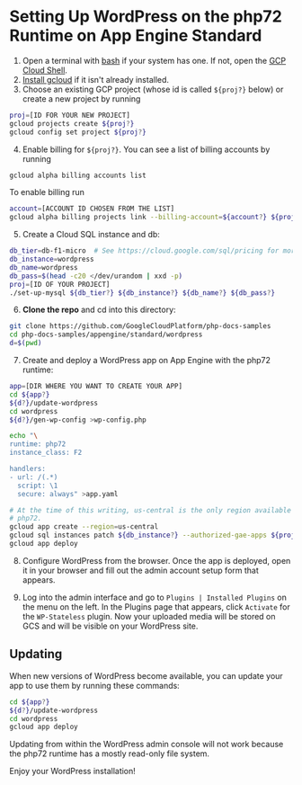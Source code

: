 # Setting Up WordPress on the php72 Runtime on App Engine Standard

1. Open a terminal with [bash][bash] if your system has one. If not, open the [GCP Cloud Shell][cloudshell].
2. [Install gcloud][install-gcloud] if it isn't already installed.
3. Choose an existing GCP project (whose id is called `${proj?}` below) or create a new project by running
```sh
proj=[ID FOR YOUR NEW PROJECT]
gcloud projects create ${proj?}
gcloud config set project ${proj?}
```
4. Enable billing for `${proj?}`. You can see a list of billing accounts by running
```sh
gcloud alpha billing accounts list
```
To enable billing run
```sh
account=[ACCOUNT ID CHOSEN FROM THE LIST]
gcloud alpha billing projects link --billing-account=${account?} ${proj?}
```

5. Create a Cloud SQL instance and db:
```sh
db_tier=db-f1-micro  # See https://cloud.google.com/sql/pricing for more choices
db_instance=wordpress
db_name=wordpress
db_pass=$(head -c20 </dev/urandom | xxd -p)
proj=[ID OF YOUR PROJECT]
./set-up-mysql ${db_tier?} ${db_instance?} ${db_name?} ${db_pass?}
```

6. **Clone the repo** and cd into this directory:
```sh
git clone https://github.com/GoogleCloudPlatform/php-docs-samples
cd php-docs-samples/appengine/standard/wordpress
d=$(pwd)
```

7. Create and deploy a WordPress app on App Engine with the php72 runtime:
```sh
app=[DIR WHERE YOU WANT TO CREATE YOUR APP]
cd ${app?}
${d?}/update-wordpress
cd wordpress
${d?}/gen-wp-config >wp-config.php

echo "\
runtime: php72
instance_class: F2

handlers:
- url: /(.*)
  script: \1
  secure: always" >app.yaml

# At the time of this writing, us-central is the only region available for
# php72.
gcloud app create --region=us-central
gcloud sql instances patch ${db_instance?} --authorized-gae-apps ${proj?}
gcloud app deploy
```

8. Configure WordPress from the browser.
Once the app is deployed, open it in your browser and fill out the admin
account setup form that appears.

9. Log into the admin interface and go to `Plugins | Installed
Plugins` on the menu on the left. In the Plugins page that appears, click
`Activate` for the `WP-Stateless` plugin. Now your uploaded media will be stored on
GCS and will be visible on your WordPress site.

## Updating
When new versions of WordPress become available, you can update your app to use them
by running these commands:
```sh
cd ${app?}
${d?}/update-wordpress
cd wordpress
gcloud app deploy
```
Updating from within the WordPress admin console will not work because the php72
runtime has a mostly read-only file system.

Enjoy your WordPress installation!

[bash]: https://www.gnu.org/software/bash/
[cloudshell]: https://cloud.google.com/shell/docs/quickstart
[create-project]: https://cloud.google.com/resource-manager/docs/creating-managing-projects
[enable-billing]: https://cloud.google.com/billing/docs/how-to/modify-project
[install-gcloud]: https://cloud.google.com/sdk/downloads
[wsl]: https://docs.microsoft.com/en-us/windows/wsl/install-win10
